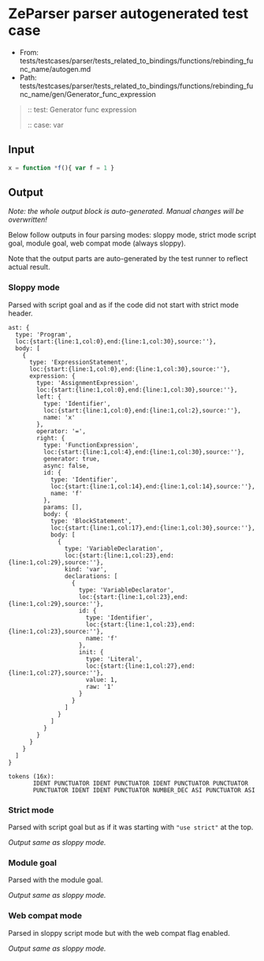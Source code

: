 # ZeParser parser autogenerated test case

- From: tests/testcases/parser/tests_related_to_bindings/functions/rebinding_func_name/autogen.md
- Path: tests/testcases/parser/tests_related_to_bindings/functions/rebinding_func_name/gen/Generator_func_expression

> :: test: Generator func expression
>
> :: case: var

## Input


`````js
x = function *f(){ var f = 1 }
`````

## Output

_Note: the whole output block is auto-generated. Manual changes will be overwritten!_

Below follow outputs in four parsing modes: sloppy mode, strict mode script goal, module goal, web compat mode (always sloppy).

Note that the output parts are auto-generated by the test runner to reflect actual result.

### Sloppy mode

Parsed with script goal and as if the code did not start with strict mode header.

`````
ast: {
  type: 'Program',
  loc:{start:{line:1,col:0},end:{line:1,col:30},source:''},
  body: [
    {
      type: 'ExpressionStatement',
      loc:{start:{line:1,col:0},end:{line:1,col:30},source:''},
      expression: {
        type: 'AssignmentExpression',
        loc:{start:{line:1,col:0},end:{line:1,col:30},source:''},
        left: {
          type: 'Identifier',
          loc:{start:{line:1,col:0},end:{line:1,col:2},source:''},
          name: 'x'
        },
        operator: '=',
        right: {
          type: 'FunctionExpression',
          loc:{start:{line:1,col:4},end:{line:1,col:30},source:''},
          generator: true,
          async: false,
          id: {
            type: 'Identifier',
            loc:{start:{line:1,col:14},end:{line:1,col:14},source:''},
            name: 'f'
          },
          params: [],
          body: {
            type: 'BlockStatement',
            loc:{start:{line:1,col:17},end:{line:1,col:30},source:''},
            body: [
              {
                type: 'VariableDeclaration',
                loc:{start:{line:1,col:23},end:{line:1,col:29},source:''},
                kind: 'var',
                declarations: [
                  {
                    type: 'VariableDeclarator',
                    loc:{start:{line:1,col:23},end:{line:1,col:29},source:''},
                    id: {
                      type: 'Identifier',
                      loc:{start:{line:1,col:23},end:{line:1,col:23},source:''},
                      name: 'f'
                    },
                    init: {
                      type: 'Literal',
                      loc:{start:{line:1,col:27},end:{line:1,col:27},source:''},
                      value: 1,
                      raw: '1'
                    }
                  }
                ]
              }
            ]
          }
        }
      }
    }
  ]
}

tokens (16x):
       IDENT PUNCTUATOR IDENT PUNCTUATOR IDENT PUNCTUATOR PUNCTUATOR
       PUNCTUATOR IDENT IDENT PUNCTUATOR NUMBER_DEC ASI PUNCTUATOR ASI
`````

### Strict mode

Parsed with script goal but as if it was starting with `"use strict"` at the top.

_Output same as sloppy mode._

### Module goal

Parsed with the module goal.

_Output same as sloppy mode._

### Web compat mode

Parsed in sloppy script mode but with the web compat flag enabled.

_Output same as sloppy mode._
